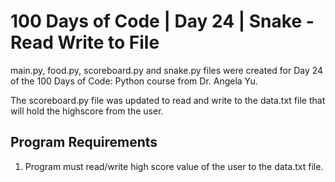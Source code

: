 # 100 Days of Code | Day 24 | Snake - Read Write to File

main.py, food.py, scoreboard.py and snake.py files were created for Day 24 of the 100 Days of Code: Python course from Dr. Angela Yu.

The scoreboard.py file was updated to read and write to the data.txt file that will hold the highscore from the user.

## Program Requirements ##

1. Program must read/write high score value of the user to the data.txt file.
